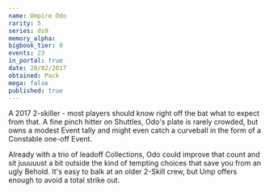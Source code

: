 ```yaml
---
name: Umpire Odo
rarity: 5
series: ds9
memory_alpha:
bigbook_tier: 9
events: 23
in_portal: true
date: 20/02/2017
obtained: Pack
mega: false
published: true
---
```


A 2017 2-skiller - most players should know right off the bat what to expect from that. A fine pinch hitter on Shuttles, Odo's plate is rarely crowded, but owns a modest Event tally and might even catch a curveball in the form of a Constable one-off Event.

Already with a trio of leadoff Collections, Odo could improve that count and sit juuuuust a bit outside the kind of tempting choices that save you from an ugly Behold. It's easy to balk at an older 2-Skill crew, but Ump offers enough to avoid a total strike out.
